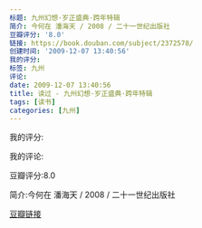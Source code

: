 ```yaml
---
标题: 九州幻想·岁正盛典·跨年特辑
简介: 今何在 潘海天 / 2008 / 二十一世纪出版社
豆瓣评分: '8.0'
链接: https://book.douban.com/subject/2372578/
创建时间: '2009-12-07 13:40:56'
我的评分:
标签: 九州
评论:
date: 2009-12-07 13:40:56
title: 读过 - 九州幻想·岁正盛典·跨年特辑
tags: [读书]
categories: [九州]
---
```


我的评分:

我的评论:

豆瓣评分:8.0

简介:今何在 潘海天 / 2008 / 二十一世纪出版社

[豆瓣链接](https://book.douban.com/subject/2372578/)

